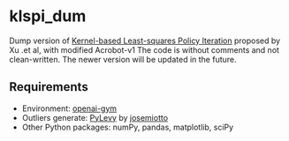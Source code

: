 # klspi_dum
Dump version of <a href="10.1109/TNN.2007.899161">Kernel-based Least-squares Policy Iteration</a> proposed by Xu .et al, with modified Acrobot-v1
The code is without comments and not clean-written. The newer version will be updated in the future.
<h2>Requirements</h2>
<ul>
  <li> Environment: <a href="https://gym.openai.com/">openai-gym</a></li>
  <li> Outliers generate: <a href="https://github.com/josemiotto/pylevy">PyLevy</a> by <a href="https://github.com/josemiotto">josemiotto</a></li>
  <li> Other Python packages: numPy, pandas, matplotlib, sciPy</li>
</ul>
